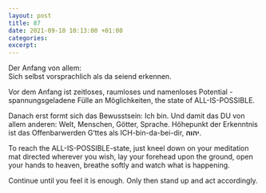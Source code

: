 ```yaml
---
layout: post
title: 87
date: 2021-09-10 10:13:00 +01:00
categories: 
excerpt: 
---
```


Der Anfang von allem:\
Sich selbst vorsprachlich als da seiend erkennen.

Vor dem Anfang ist zeitloses, raumloses und namenloses Potential - spannungsgeladene Fülle an Möglichkeiten, the state of ALL-IS-POSSIBLE.

Danach erst formt sich das Bewusstsein: Ich bin. Und damit das DU von allem anderen: Welt, Menschen, Götter, Sprache. Höhepunkt der Erkenntnis ist das Offenbarwerden G‘ttes als ICH-bin-da-bei-dir, **יהוה**.

To reach the ALL-IS-POSSIBLE-state, just kneel down on your meditation mat directed wherever you wish, lay your forehead upon the ground, open your hands to heaven, breathe softly and watch what is happening.

Continue until you feel it is enough. Only then stand up and act accordingly.
